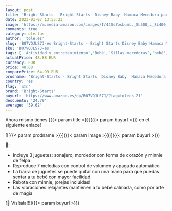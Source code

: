 ```yaml
---
layout: post
title: 'Bright-Starts - Bright Starts  Disney Baby  Hamaca Mecedora para Bebé Minnie Mouse Rosy Skies  Vibraciones Calmantes  7 Melodías  Arco de Juego con 3 Juguetes  Rosa  desde recién nacido hasta los 9 kg'
date: 2023-01-07 13:55:23
image: 'https://m.media-amazon.com/images/I/41SsZosbumL._SL500_._SL400_.jpg'
comments: true
category: ofertas
author: 'tole.es'
slug: 'B07VQJLS7J-es Bright-Starts - Bright Starts Disney Baby Hamaca Mecedora...'
sku: 'B07VQJLS7J-es'
tags: [ 'Actividad y entretenimiento','Bebé','Sillas mecedoras','bebé','bright-starts','nacido','recién','🇪🇸', ]
actualPrice: 48.88 EUR
currency: EUR
price: 48.88
comparePrice: 64.99 EUR
prodname: 'Bright-Starts - Bright Starts  Disney Baby  Hamaca Mecedora para Bebé Minnie Mouse Rosy Skies  Vibraciones Calmantes  7 Melodías  Arco de Juego con 3 Juguetes  Rosa  desde recién nacido hasta los 9 kg'
country: 'es'
flag: '🇪🇸'
brand: 'Bright-Starts'
buyurl: 'https://www.amazon.es/dp/B07VQJLS7J/?tag=tolees-21'
descuento: '24.79'
average: '59.62'
---
```


Ahora mismo tienes [{{< param title >}}]({{< param buyurl >}}) en el siguiente enlace!

[![{{< param prodname >}}]({{< param image >}})]({{< param buyurl >}})

🔎:

- Incluye 3 juguetes: sonajero, mordedor con forma de corazón y minnie de felpa
- Reproduce 7 melodías con control de volumen y apagado automático
- La barra de juguetes se puede quitar con una mano para que puedas sentar a tu bebé con mayor facilidad.
- Rebota con minnie, ¡orejas incluidas!
- Las vibraciones relajantes mantienen a tu bebé calmada, como por arte de magia

[🛒 Visítala!!!]({{< param buyurl >}})
